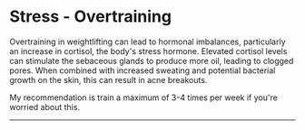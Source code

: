 # Stress - Overtraining

Overtraining in weightlifting can lead to hormonal imbalances, particularly an increase in cortisol, the body's stress hormone. Elevated cortisol levels can stimulate the sebaceous glands to produce more oil, leading to clogged pores. When combined with increased sweating and potential bacterial growth on the skin, this can result in acne breakouts.

My recommendation is train a maximum of 3-4 times per week if you're worried about this.

---

